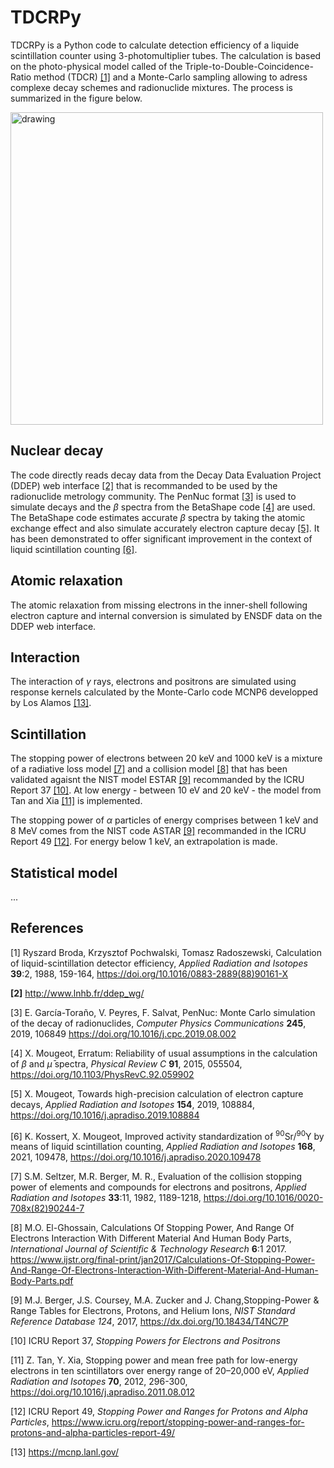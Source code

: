 # TDCRPy

TDCRPy is a Python code to calculate detection efficiency of a liquide scintillation counter using 3-photomultiplier tubes.
The calculation is based on the photo-physical model called of the Triple-to-Double-Coincidence-Ratio method (TDCR) [[1]](#1) and a Monte-Carlo sampling allowing to adress complexe decay schemes and radionuclide mixtures. The process is summarized in the figure below.

<img src="./FlowChart.jpg" alt="drawing" width="500"/>

## Nuclear decay 

The code directly reads decay data from the Decay Data Evaluation Project (DDEP) web interface [[2]](#2) that is recommanded to be used by the radionuclide metrology community. The PenNuc format [[3]](#3) is used to simulate decays and the $\beta$ spectra from the BetaShape code [[4]](#4) are used. The BetaShape code estimates accurate $\beta$ spectra by taking the atomic exchange effect and also simulate accurately electron capture decay [[5]](#5). It has been demonstrated to offer significant improvement in the context of liquid scintillation counting [[6]](#6).

## Atomic relaxation

The atomic relaxation from missing electrons in the inner-shell following electron capture and internal conversion is simulated by ENSDF data on the DDEP web interface. 

## Interaction

The interaction of $\gamma$ rays, electrons and positrons are simulated using response kernels calculated by the Monte-Carlo code MCNP6 developped by Los Alamos [[13]](#13). 

## Scintillation

The stopping power of electrons between 20 keV and 1000 keV is a mixture of a radiative loss model [[7]](#7) and a collision model [[8]](#8) that has been validated agaisnt the NIST model ESTAR [[9]](#9) recommanded by the ICRU Report 37 [[10]](#10). At low energy - between 10 eV and 20 keV - the model from Tan and Xia [[11]](#11) is implemented.

The stopping power of $\alpha$ particles of energy comprises between 1 keV and 8 MeV comes from the NIST code ASTAR [[9]](#9) recommanded in the ICRU Report 49 [[12]](#12). For energy below 1 keV, an extrapolation is made.

## Statistical model

...

## References

<a id="1">[1]</a> Ryszard Broda, Krzysztof Pochwalski, Tomasz Radoszewski, Calculation of liquid-scintillation detector efficiency, *Applied Radiation and Isotopes* **39**:2, 1988, 159-164, https://doi.org/10.1016/0883-2889(88)90161-X

<b id="2">[2]</b> http://www.lnhb.fr/ddep_wg/

<c id="3">[3]</c> E. García-Toraño, V. Peyres, F. Salvat, PenNuc: Monte Carlo simulation of the decay of radionuclides, *Computer Physics Communications* **245**, 2019, 106849 https://doi.org/10.1016/j.cpc.2019.08.002

<c id="4">[4]</c> X. Mougeot, Erratum: Reliability of usual assumptions in the calculation of $\beta$ and $\bar{\mu}$ spectra, *Physical Review C* **91**, 2015, 055504, https://doi.org/10.1103/PhysRevC.92.059902

<c id="5">[5]</c> X. Mougeot, Towards high-precision calculation of electron capture decays, *Applied Radiation and Isotopes* **154**, 2019, 108884,  https://doi.org/10.1016/j.apradiso.2019.108884

<c id="6">[6]</c> K. Kossert, X. Mougeot, Improved activity standardization of <sup>90</sup>Sr/<sup>90</sup>Y by means of liquid scintillation counting, *Applied Radiation and Isotopes* **168**, 2021, 109478, https://doi.org/10.1016/j.apradiso.2020.109478

<c id="7">[7]</c> S.M. Seltzer, M.R. Berger, M. R., Evaluation of the collision stopping power of elements and compounds for electrons and positrons, *Applied Radiation and Isotopes* **33**:11, 1982, 1189-1218, https://doi.org/10.1016/0020-708x(82)90244-7

<c id="8">[8]</c> M.O. El-Ghossain, Calculations Of Stopping Power, And Range Of Electrons Interaction With Different Material And Human Body Parts, *International Journal of Scientific & Technology Research* **6**:1 2017. https://www.ijstr.org/final-print/jan2017/Calculations-Of-Stopping-Power-And-Range-Of-Electrons-Interaction-With-Different-Material-And-Human-Body-Parts.pdf

<c id="9">[9]</c> M.J. Berger, J.S. Coursey, M.A. Zucker and J. Chang,Stopping-Power & Range Tables for Electrons, Protons, and Helium Ions, *NIST Standard Reference Database 124*, 2017, https://dx.doi.org/10.18434/T4NC7P

<c id="10">[10]</c> ICRU Report 37, *Stopping Powers for Electrons and Positrons*

<c id="11">[11]</c> Z. Tan, Y. Xia, Stopping power and mean free path for low-energy electrons in ten scintillators over energy range of 20–20,000 eV, *Applied Radiation and Isotopes* **70**, 2012, 296-300, https://doi.org/10.1016/j.apradiso.2011.08.012

<c id="12">[12]</c> ICRU Report 49, *Stopping Power and Ranges for Protons and Alpha Particles*, https://www.icru.org/report/stopping-power-and-ranges-for-protons-and-alpha-particles-report-49/

<c id="13">[13]</c> https://mcnp.lanl.gov/
